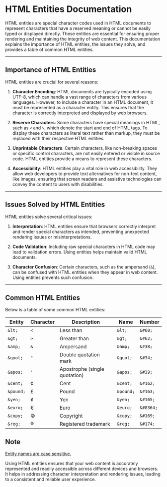 # HTML Entities Documentation

HTML entities are special character codes used in HTML documents to represent characters that have a reserved meaning or cannot be easily typed or displayed directly. These entities are essential for ensuring proper rendering and maintaining the integrity of web content. This documentation explains the importance of HTML entities, the issues they solve, and provides a table of common HTML entities.

---

## Importance of HTML Entities

HTML entities are crucial for several reasons:

1. **Character Encoding**: HTML documents are typically encoded using UTF-8, which can handle a vast range of characters from various languages. However, to include a character in an HTML document, it must be represented as a character entity. This ensures that the character is correctly interpreted and displayed by web browsers.

2. **Reserve Characters**: Some characters have special meanings in HTML, such as `<` and `>`, which denote the start and end of HTML tags. To display these characters as literal text rather than markup, they must be replaced with their respective HTML entities.

3. **Unprintable Characters**: Certain characters, like non-breaking spaces or specific control characters, are not easily entered or visible in source code. HTML entities provide a means to represent these characters.

4. **Accessibility**: HTML entities play a vital role in web accessibility. They allow web developers to provide text alternatives for non-text content, like images, ensuring that screen readers and assistive technologies can convey the content to users with disabilities.

---

## Issues Solved by HTML Entities

HTML entities solve several critical issues:

1. **Interpretation**: HTML entities ensure that browsers correctly interpret and render special characters as intended, preventing unexpected rendering issues or misinterpretations.

2. **Code Validation**: Including raw special characters in HTML code may lead to validation errors. Using entities helps maintain valid HTML documents.

3. **Character Confusion**: Certain characters, such as the ampersand (`&`), can be confused with HTML entities when they appear in web content. Using entities prevents such confusion.

---

## Common HTML Entities

Below is a table of some common HTML entities:

| Entity    | Character | Description                   | Name      | Number    |
| --------- | --------- | ----------------------------- | --------- | --------- |
| `&lt;`    | `<`       | Less than                     | `&lt;`    | `&#60;`   |
| `&gt;`    | `>`       | Greater than                  | `&gt;`    | `&#62;`   |
| `&amp;`   | `&`       | Ampersand                     | `&amp;`   | `&#38;`   |
| `&quot;`  | `"`       | Double quotation mark         | `&quot;`  | `&#34;`   |
| `&apos;`  | `'`       | Apostrophe (single quotation) | `&apos;`  | `&#39;`   |
| `&cent;`  | ¢         | Cent                          | `&cent;`  | `&#162;`  |
| `&pound;` | £         | Pound                         | `&pound;` | `&#163;`  |
| `&yen;`   | ¥         | Yen                           | `&yen;`   | `&#165;`  |
| `&euro;`  | €         | Euro                          | `&euro;`  | `&#8364;` |
| `&copy;`  | ©         | Copyright                     | `&copy;`  | `&#169;`  |
| `&reg;`   | ®         | Registered trademark          | `&reg;`   | `&#174;`  |

## Note

<u>Entity names are case sensitive.</u>

Using HTML entities ensures that your web content is accurately represented and readily accessible across different devices and browsers. It helps in addressing character interpretation and rendering issues, leading to a consistent and reliable user experience.
